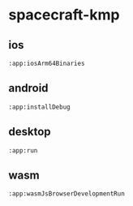 # spacecraft-kmp


## ios
`:app:iosArm64Binaries`

## android
`:app:installDebug`

## desktop
`:app:run`

## wasm
`:app:wasmJsBrowserDevelopmentRun` 
